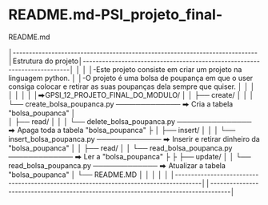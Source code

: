 # README.md-PSI_projeto_final-
README.md


│----------------------------------------------------------------------------│Estrutura do projeto│--------------------------------------------------------------------------│
│                                                                                                                                                                            │
│-Este projeto consiste em criar um projeto na linguagem python.                                                                                                             │
│-O projeto é uma bolsa de poupança em que o user consiga colocar e retirar as suas poupanças dela sempre que quiser.                                                        │
│                                                                                                                                                                            │
│                                                                                                                                                                            │
│                                                                                                                                                                            │
│⮕GPSI_12_PROJETO_FINAL_DO_MODULO/                                                                                                                                          │
│   ├── create/                                                                                                                                                              │
│   │        └── create_bolsa_poupanca.py  ───────────── ⮕ Cria a tabela "bolsa_poupanca"                                                                                   │         
│   ├── read/                                                                                                                                                                │
│   │        └── delete_bolsa_poupanca.py   ─────────────── ⮕ Apaga toda a tabela "bolsa_poupanca"                                                                          ├
│   ├── insert/                                                                                                                                                              │
│   │        └── insert_bolsa_poupanca.py  ───────────── ⮕ Inserir e retirar dinheiro da "bolsa_poupanca"                                                                   │
│   ├── read/                                                                                                                                                                │
│            └── read_bolsa_poupanca.py  ───────────── ⮕ Ler a "bolsa_poupanca"                                                                                             ├
├   ├── update/                                                                                                                                                              │
│            └── read_bolsa_poupanca.py  ───────────── ⮕ Atualizar a tabela "bolsa_poupanca"                                                                                │
└── README.MD                                                                                                                                                                │
│                                                                                                                                                                            │
│                                                                                                                                                                            │
│--------------------------------------------------------------------------------------││------------------------------------------------------------------------------------│
